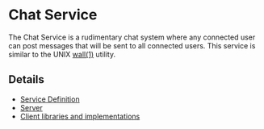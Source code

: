 # Chat Service

The Chat Service is a rudimentary chat system where any connected user can post messages that will be sent to all connected users. This service is similar to the UNIX [wall(1)](https://man7.org/linux/man-pages/man1/wall.1.html) utility.

## Details

- [Service Definition](./common)
- [Server](./server)
- [Client libraries and implementations](./client)
